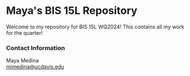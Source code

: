 # Maya's BIS 15L Repository
Welcome to my repository for BIS 15L WQ2024! This contains all my work for the quarter!
### Contact Information    
Maya Medina    
mimedina@ucdavis.edu


